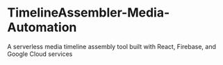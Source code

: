 # TimelineAssembler-Media-Automation
A serverless media timeline assembly tool built with React, Firebase, and Google Cloud services
